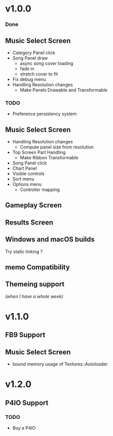 # v1.0.0
### Done
## Music Select Screen
- Category Panel click
- Song Panel draw
    - async song cover loading
    - fade in
    - stretch cover to fit
- Fix debug menu
- Handling Resolution changes
    - Make Panels Drawable and Transformable

### TODO
- Preference persistency system

## Music Select Screen
- Handling Resolution changes
    - Compute panel size from resolution
- Top Screen Part Handling
    - Make Ribbon Transformable
- Song Panel click
- Chart Panel
- Visible controls
- Sort menu
- Options menu
    - Controller mapping

## Gameplay Screen

## Results Screen

## Windows and macOS builds
Try static linking ?

## memo Compatibility

## Themeing support
*(when I have a whole week)*

# v1.1.0
## FB9 Support

## Music Select Screen
- bound memory usage of Textures::Autoloader

# v1.2.0

## P4IO Support
### TODO
- Buy a P4IO